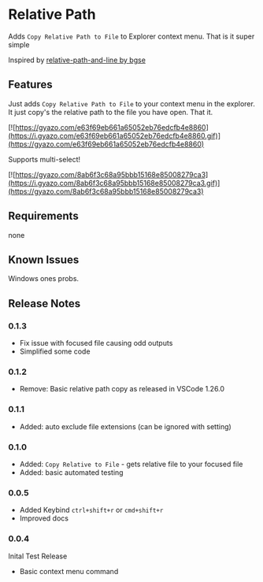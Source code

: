 # Relative Path
Adds `Copy Relative Path to File` to Explorer context menu. That is it super simple

Inspired by [relative-path-and-line by bgse](https://github.com/bgse/relative-path-and-line)
## Features
Just adds `Copy Relative Path to File` to your context menu in the explorer.
It just copy's the relative path to the file you have open.
That it.

[![https://gyazo.com/e63f69eb661a65052eb76edcfb4e8860](https://i.gyazo.com/e63f69eb661a65052eb76edcfb4e8860.gif)](https://gyazo.com/e63f69eb661a65052eb76edcfb4e8860)

Supports multi-select!

[![https://gyazo.com/8ab6f3c68a95bbb15168e85008279ca3](https://i.gyazo.com/8ab6f3c68a95bbb15168e85008279ca3.gif)](https://gyazo.com/8ab6f3c68a95bbb15168e85008279ca3)

## Requirements

none


## Known Issues

Windows ones probs.

## Release Notes

### 0.1.3
* Fix issue with focused file causing odd outputs
* Simplified some code

### 0.1.2
* Remove: Basic relative path copy as released in VSCode 1.26.0 

### 0.1.1
* Added: auto exclude file extensions (can be ignored with setting)

### 0.1.0
* Added: `Copy Relative to File` - gets relative file to your focused file
* Added: basic automated testing

 ### 0.0.5
 * Added Keybind `ctrl+shift+r` or `cmd+shift+r`
 * Improved docs

### 0.0.4
 Inital Test Release

 * Basic context menu command
